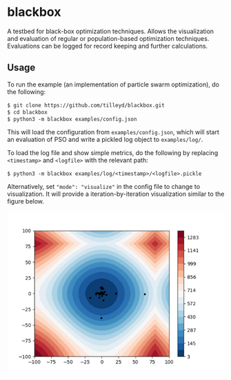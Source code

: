 # blackbox

A testbed for black-box optimization techniques. Allows the visualization and
evaluation of regular or population-based optimization techniques. Evaluations
can be logged for record keeping and further calculations.

## Usage

To run the example (an implementation of particle swarm optimization), do the
following:

```
$ git clone https://github.com/tilleyd/blackbox.git
$ cd blackbox
$ python3 -m blackbox examples/config.json
```

This will load the configuration from `examples/config.json`, which will start
an evaluation of PSO and write a pickled log object to `examples/log/`.

To load the log file and show simple metrics, do the following by replacing
`<timestamp>` and `<logfile>` with the relevant path:

```
$ python3 -m blackbox examples/log/<timestamp>/<logfile>.pickle
```

Alternatively, set `"mode": "visualize"` in the config file to change to
visualization. It will provide a iteration-by-iteration visualization similar
to the figure below.

![PSO Example](https://raw.githubusercontent.com/tilleyd/blackbox/master/examples/pso_vis.png)

